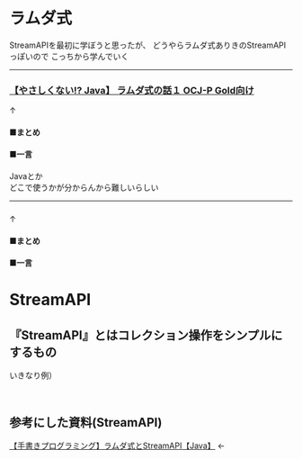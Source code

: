 
# ラムダ式
StreamAPIを最初に学ぼうと思ったが、
どうやらラムダ式ありきのStreamAPIっぽいので
こっちから学んでいく


---
### <a  href="https://youtu.be/Lhr9ZCmT1b0">【やさしくない!? Java】 ラムダ式の話１ OCJ-P Gold向け</a>
↑  


#### ■まとめ  


#### ■一言  
Javaとか  
どこで使うかが分からんから難しいらしい  


---
### <a  href=""></a>
↑  

#### ■まとめ  


#### ■一言  










# StreamAPI


## 『StreamAPI』とはコレクション操作をシンプルにするもの

いきなり例）  
```


```



## 参考にした資料(StreamAPI)

<a href="https://youtu.be/ECVfeSt2rPQ">【手書きプログラミング】ラムダ式とStreamAPI【Java】</a>
←